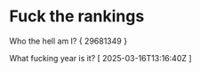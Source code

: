 # Fuck the rankings

Who the hell am I?
{ 29681349 }

What fucking year is it?
[ 2025-03-16T13:16:40Z ]
